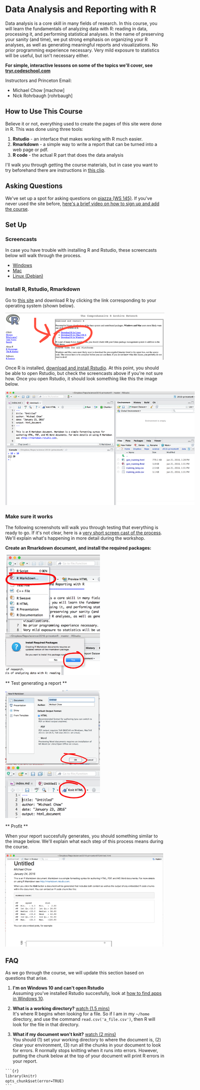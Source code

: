 Data Analysis and Reporting with R
==================================

Data analysis is a core skill in many fields of research. 
In this course, you will learn the fundamentals of analyzing data with R: reading in data, processing it, and performing statistical analyses. 
In the name of preserving your sanity (and time), we put strong emphasis on organizing your R analyses, as well as generating meaningful reports and visualizations.
No prior programming experience necessary. 
Very mild exposure to statistics will be useful, but isn't necessary either.

**For simple, interactive lessons on some of the topics we'll cover, see [tryr.codeschool.com](http://tryr.codeschool.com)**

Instructors and Princeton Email: 

* Michael Chow [machow]
* Nick Rohrbaugh [rohrbaugh]

How to Use This Course
----------------------

Believe it or not, everything used to create the pages of this site were done in R.
This was done using three tools:

1. **Rstudio** - an interface that makes working with R much easier.
2. **Rmarkdown** - a simple way to write a report that can be turned into a web page or pdf.
3. **R code** - the actual R part that does the data analysis

I'll walk you through getting the course materials, but in case you want to try beforehand there are instructions in [this clip](https://v.usetapes.com/53RibkfUIx).

Asking Questions
----------------

We've set up a spot for asking questions on [piazza (WS 145)](https://piazza.com/class/ij36cl80oo3hf). 
If you've never used the site before, [here's a brief video on how to sign up and add the course](https://piazza.com/class/ij36cl80oo3hf).

Set Up
------

### Screencasts

In case you have trouble with installing R and Rstudio, these screencasts below will walk through the process.

* [Windows](https://v.usetapes.com/NkPfAN5oqb)
* [Mac](https://v.usetapes.com/rDOfGV0tT7)
* [Linux (Debian)](https://v.usetapes.com/nIEVMCLXMx)

### Install R, Rstudio, Rmarkdown

Go to [this site](https://cran.rstudio.com/) and download R by clicking the link corresponding to your operating system (shown below).

![](doc/img/r-project-site.png)

Once R is installed, [download and install Rstudio](https://www.rstudio.com/products/rstudio/download/). 
At this point, you should be able to open Rstudio, but check the screencasts above if you're not sure how.
Once you open Rstudio, it should look something like this the image below.

<img src="doc/img/rstudio-1.png" style="max-width: 600px;">

### Make sure it works

The following screenshots will walk you through testing that everything is ready to go. If it's not clear, here is a [very short screen cast of the process](https://v.usetapes.com/N96lrCj193). We'll explain what's happening in more detail during the workshop.

**Create an Rmarkdown document, and install the required packages:**

<img src="doc/img/rstudio-2.png" style="max-width: 300px;">
<img src="doc/img/rstudio-3.png" style="max-width: 300px;">

** Test generating a report **

<img src="doc/img/rstudio-4.png" style="max-width: 300px;">
<img src="doc/img/rstudio-5.png" style="max-width: 300px;">

** Profit **

When your report succesfully generates, you should something similar to the image below. We'll explain what each step of this process means during the course.

<img src="doc/img/rstudio-6.png" style="max-width: 500px;">

FAQ
----------------

As we go through the course, we will update this section based on questions that arise.

1. **I'm on Windows 10 and can't open Rstudio**  
Assuming you've installed Rstudio succesfully, look at [how to find apps in Windows 10](http://windows.microsoft.com/en-us/windows-10/getstarted-find-all-your-apps-and-programs).

2. **What is a working directory?**  [watch (1.5 mins)](https://v.usetapes.com/MeLR93hNHx)  
It's where R begins when looking for a file. So if I am in my `~/home` directory, and use the command `read.csv('a_file.csv')`, then R will look for the file in that directory. 

3. **What if my document won't knit?**  [watch (2 mins)](https://v.usetapes.com/T0Waq0pcUm)  
You should (1) set your working directory to where the document is, (2) clear your environment, (3) run all the chunks in your document to look for errors.
R normally stops knitting when it runs into errors.
However, putting the chunk below at the top of your document will print R errors in your report.
````
```{r}
library(knitr)
opts_chunk$set(error=TRUE)
```
````


